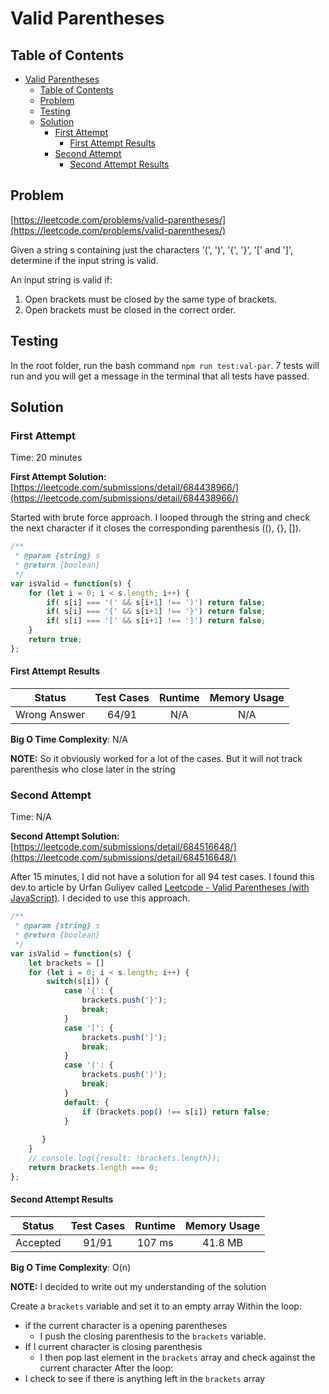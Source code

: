 # Valid Parentheses

## Table of Contents
- [Valid Parentheses](#valid-parentheses)
  - [Table of Contents](#table-of-contents)
  - [Problem](#problem)
  - [Testing](#testing)
  - [Solution](#solution)
    - [First Attempt](#first-attempt)
      - [First Attempt Results](#first-attempt-results)
    - [Second Attempt](#second-attempt)
      - [Second Attempt Results](#second-attempt-results)


## Problem

[https://leetcode.com/problems/valid-parentheses/](https://leetcode.com/problems/valid-parentheses/)

Given a string s containing just the characters '(', ')', '{', '}', '[' and ']', determine if the input string is valid.

An input string is valid if:

1. Open brackets must be closed by the same type of brackets.
2. Open brackets must be closed in the correct order.

## Testing

In the root folder, run the bash command `npm run test:val-par`. 7 tests will run and you will get a message in the terminal that all tests have passed.

## Solution

### First Attempt

Time: 20 minutes

**First Attempt Solution:** [https://leetcode.com/submissions/detail/684438966/](https://leetcode.com/submissions/detail/684438966/)

Started with brute force approach. I looped through the string and check the next character if it closes the corresponding  parenthesis ((), {}, []).

```js
/**
 * @param {string} s
 * @return {boolean}
 */
var isValid = function(s) {    
    for (let i = 0; i < s.length; i++) {
        if( s[i] === '(' && s[i+1] !== ')') return false;
        if( s[i] === '{' && s[i+1] !== '}') return false;
        if( s[i] === '[' && s[i+1] !== ']') return false;
    }
    return true;
};
```

#### First Attempt Results

|  Status      | Test Cases  | Runtime | Memory Usage |   
|:------------:|:-----------:|:-------:|:------------:|
| Wrong Answer |   64/91     |   N/A   |     N/A      | 

**Big O Time Complexity**: N/A

**NOTE:** So it obviously worked for a lot of the cases. But it will not track parenthesis who close later in the string

### Second Attempt

Time: N/A

**Second Attempt Solution:** [https://leetcode.com/submissions/detail/684516648/](https://leetcode.com/submissions/detail/684516648/)

After 15 minutes, I did not have a solution for all 94 test cases. I found this dev.to article by Urfan Guliyev called [Leetcode - Valid Parentheses (with JavaScript)](https://dev.to/urfan/leetcode-valid-parentheses-with-javascript-eh9xx). I decided to use this approach.

```js
/**
 * @param {string} s
 * @return {boolean}
 */
var isValid = function(s) {  
    let brackets = []
    for (let i = 0; i < s.length; i++) {
        switch(s[i]) {
            case '{': {
                brackets.push('}');
                break;
            }
            case '[': {
                brackets.push(']');
                break;
            }
            case '(': {
                brackets.push(')');
                break;
            }
            default: {
                if (brackets.pop() !== s[i]) return false;
            }
         
       }
    }
    // console.log({result: !brackets.length});
    return brackets.length === 0;
};
```

#### Second Attempt Results

|  Status      | Test Cases  | Runtime | Memory Usage |   
|:------------:|:-----------:|:-------:|:------------:|
|  Accepted    |   91/91     | 107 ms  |    41.8 MB   | 


**Big O Time Complexity**: O(n)

**NOTE:** I decided to write out my understanding of the solution

Create a `brackets` variable and set it to an empty array
Within the loop:
- if the current character is a opening parentheses
  -  I push the closing parenthesis to the `brackets` variable. 
-  If I current character is  closing parenthesis
   -  I then pop last element in the `brackets` array and check against the current character
After the loop:
- I check to see if there is anything left in the `brackets` array
